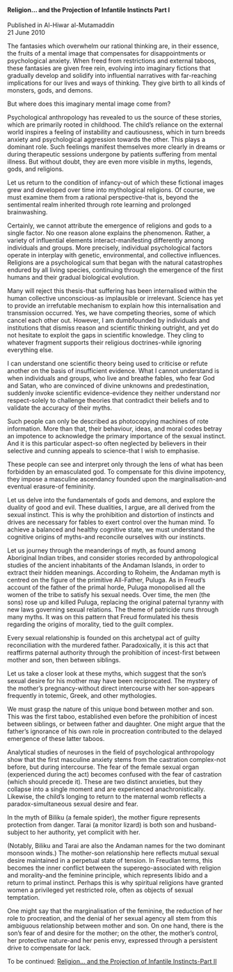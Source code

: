 <h4>Religion… and the Projection of Infantile Instincts Part I</h4>


Published in Al-Hiwar al-Mutamaddin
<br>
21 June 2010


The fantasies which overwhelm our rational thinking are, in their essence, the fruits of a mental image that compensates for disappointments or psychological anxiety. When freed from restrictions and external taboos, these fantasies are given free rein, evolving into imaginary fictions that gradually develop and solidify into influential narratives with far-reaching implications for our lives and ways of thinking. They give birth to all kinds of monsters, gods, and demons.

But where does this imaginary mental image come from?

Psychological anthropology has revealed to us the source of these stories, which are primarily rooted in childhood. The child’s reliance on the external world inspires a feeling of instability and cautiousness, which in turn breeds anxiety and psychological aggression towards the other. This plays a dominant role. Such feelings manifest themselves more clearly in dreams or during therapeutic sessions undergone by patients suffering from mental illness. But without doubt, they are even more visible in myths, legends, gods, and religions.

Let us return to the condition of infancy-out of which these fictional images grew and developed over time into mythological religions. Of course, we must examine them from a rational perspective-that is, beyond the sentimental realm inherited through rote learning and prolonged brainwashing.

Certainly, we cannot attribute the emergence of religions and gods to a single factor. No one reason alone explains the phenomenon. Rather, a variety of influential elements interact-manifesting differently among individuals and groups. More precisely, individual psychological factors operate in interplay with genetic, environmental, and collective influences. Religions are a psychological sum that began with the natural catastrophes endured by all living species, continuing through the emergence of the first humans and their gradual biological evolution.

Many will reject this thesis-that suffering has been internalised within the human collective unconscious-as implausible or irrelevant. Science has yet to provide an irrefutable mechanism to explain how this internalisation and transmission occurred. Yes, we have competing theories, some of which cancel each other out. However, I am dumbfounded by individuals and institutions that dismiss reason and scientific thinking outright, and yet do not hesitate to exploit the gaps in scientific knowledge. They cling to whatever fragment supports their religious doctrines-while ignoring everything else.

I can understand one scientific theory being used to criticise or refute another on the basis of insufficient evidence. What I cannot understand is when individuals and groups, who live and breathe fables, who fear God and Satan, who are convinced of divine unknowns and predestination, suddenly invoke scientific evidence-evidence they neither understand nor respect-solely to challenge theories that contradict their beliefs and to validate the accuracy of their myths.

Such people can only be described as photocopying machines of rote information. More than that, their behaviour, ideas, and moral codes betray an impotence to acknowledge the primary importance of the sexual instinct. And it is this particular aspect-so often neglected by believers in their selective and cunning appeals to science-that I wish to emphasise.

These people can see and interpret only through the lens of what has been forbidden by an emasculated god. To compensate for this divine impotency, they impose a masculine ascendancy founded upon the marginalisation-and eventual erasure-of femininity.

Let us delve into the fundamentals of gods and demons, and explore the duality of good and evil. These dualities, I argue, are all derived from the sexual instinct. This is why the prohibition and distortion of instincts and drives are necessary for fables to exert control over the human mind. To achieve a balanced and healthy cognitive state, we must understand the cognitive origins of myths-and reconcile ourselves with our instincts.

Let us journey through the meanderings of myth, as found among Aboriginal Indian tribes, and consider stories recorded by anthropological studies of the ancient inhabitants of the Andaman Islands, in order to extract their hidden meanings. According to Roheim, the Andaman myth is centred on the figure of the primitive All-Father, Puluga. As in Freud’s account of the father of the primal horde, Puluga monopolised all the women of the tribe to satisfy his sexual needs. Over time, the men (the sons) rose up and killed Puluga, replacing the original paternal tyranny with new laws governing sexual relations. The theme of patricide runs through many myths. It was on this pattern that Freud formulated his thesis regarding the origins of morality, tied to the guilt complex.

Every sexual relationship is founded on this archetypal act of guilty reconciliation with the murdered father. Paradoxically, it is this act that reaffirms paternal authority through the prohibition of incest-first between mother and son, then between siblings.

Let us take a closer look at these myths, which suggest that the son’s sexual desire for his mother may have been reciprocated. The mystery of the mother’s pregnancy-without direct intercourse with her son-appears frequently in totemic, Greek, and other mythologies.

We must grasp the nature of this unique bond between mother and son. This was the first taboo, established even before the prohibition of incest between siblings, or between father and daughter. One might argue that the father’s ignorance of his own role in procreation contributed to the delayed emergence of these latter taboos.

Analytical studies of neuroses in the field of psychological anthropology show that the first masculine anxiety stems from the castration complex-not before, but during intercourse. The fear of the female sexual organ (experienced during the act) becomes confused with the fear of castration (which should precede it). These are two distinct anxieties, but they collapse into a single moment and are experienced anachronistically. Likewise, the child’s longing to return to the maternal womb reflects a paradox-simultaneous sexual desire and fear.

In the myth of Biliku (a female spider), the mother figure represents protection from danger. Tarai (a monitor lizard) is both son and husband-subject to her authority, yet complicit with her. 

(Notably, Biliku and Tarai are also the Andaman names for the two dominant monsoon winds.) The mother-son relationship here reflects mutual sexual desire maintained in a perpetual state of tension. In Freudian terms, this becomes the inner conflict between the superego-associated with religion and morality-and the feminine principle, which represents libido and a return to primal instinct. Perhaps this is why spiritual religions have granted women a privileged yet restricted role, often as objects of sexual temptation.

One might say that the marginalisation of the feminine, the reduction of her role to procreation, and the denial of her sexual agency all stem from this ambiguous relationship between mother and son. On one hand, there is the son’s fear of and desire for the mother; on the other, the mother’s control, her protective nature-and her penis envy, expressed through a persistent drive to compensate for lack.

To be continued: [Religion… and the Projection of Infantile Instincts-Part II](article29.md)
